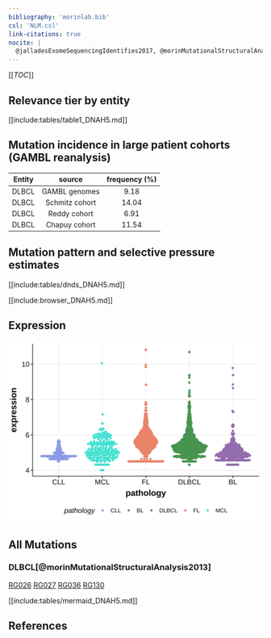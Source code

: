 ```yaml
---
bibliography: 'morinlab.bib'
csl: 'NLM.csl'
link-citations: true
nocite: |
  @jalladesExomeSequencingIdentifies2017, @morinMutationalStructuralAnalysis2013, 
---
```

[[_TOC_]]


## Relevance tier by entity

[[include:tables/table1_DNAH5.md]]

## Mutation incidence in large patient cohorts (GAMBL reanalysis)

|Entity|source        |frequency (%)|
|:------:|:--------------:|:-------------:|
|DLBCL |GAMBL genomes | 9.18        |
|DLBCL |Schmitz cohort|14.04        |
|DLBCL |Reddy cohort  | 6.91        |
|DLBCL |Chapuy cohort |11.54        |

## Mutation pattern and selective pressure estimates

[[include:tables/dnds_DNAH5.md]]




[[include:browser_DNAH5.md]]

## Expression
![](images/gene_expression/DNAH5_by_pathology.svg)
<!-- ORIGIN: morinMutationalStructuralAnalysis2013 -->
<!-- DLBCL: morinMutationalStructuralAnalysis2013 -->
<!-- MZL: jalladesExomeSequencingIdentifies2017 -->

## All Mutations

### DLBCL[@morinMutationalStructuralAnalysis2013]

[RG026](https://www.bcgsc.ca/downloads/morinlab/GAMBL/Morin_2013/RG026.html)
[RG027](https://www.bcgsc.ca/downloads/morinlab/GAMBL/Morin_2013/RG027.html)
[RG036](https://www.bcgsc.ca/downloads/morinlab/GAMBL/Morin_2013/RG036.html)
[RG130](https://www.bcgsc.ca/downloads/morinlab/GAMBL/Morin_2013/RG130.html)

[[include:tables/mermaid_DNAH5.md]]

## References
